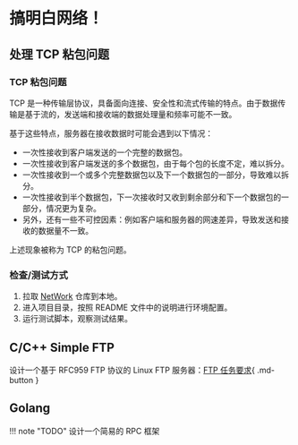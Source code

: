 # 搞明白网络！

## 处理 TCP 粘包问题

### TCP 粘包问题

TCP 是一种传输层协议，具备面向连接、安全性和流式传输的特点。由于数据传输是基于流的，发送端和接收端的数据处理量和频率可能不一致。

基于这些特点，服务器在接收数据时可能会遇到以下情况：

- 一次性接收到客户端发送的一个完整的数据包。
- 一次性接收到客户端发送的多个数据包，由于每个包的长度不定，难以拆分。
- 一次性接收到一个或多个完整数据包以及下一个数据包的一部分，导致难以拆分。
- 一次性接收到半个数据包，下一次接收时又收到剩余部分和下一个数据包的一部分，情况更为复杂。
- 另外，还有一些不可控因素：例如客户端和服务器的网速差异，导致发送和接收的数据量不一致。

上述现象被称为 TCP 的粘包问题。

### 检查/测试方式

1. 拉取 [NetWork](https://github.com/xiyou-linuxer/NetWork) 仓库到本地。
2. 进入项目目录，按照 README 文件中的说明进行环境配置。
3. 运行测试脚本，观察测试结果。

## C/C++ Simple FTP

设计一个基于 RFC959 FTP 协议的 Linux FTP 服务器：[FTP 任务要求](../project/ftp.md){ .md-button }

## Golang

!!! note "TODO"
    设计一个简易的 RPC 框架